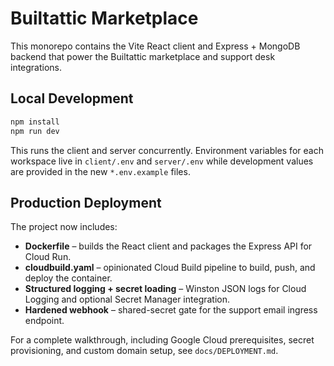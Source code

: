 # Builtattic Marketplace

This monorepo contains the Vite React client and Express + MongoDB backend that power the Builtattic marketplace and support desk integrations.

## Local Development

```bash
npm install
npm run dev
```

This runs the client and server concurrently. Environment variables for each workspace live in `client/.env` and `server/.env` while development values are provided in the new `*.env.example` files.

## Production Deployment

The project now includes:

- **Dockerfile** – builds the React client and packages the Express API for Cloud Run.
- **cloudbuild.yaml** – opinionated Cloud Build pipeline to build, push, and deploy the container.
- **Structured logging + secret loading** – Winston JSON logs for Cloud Logging and optional Secret Manager integration.
- **Hardened webhook** – shared-secret gate for the support email ingress endpoint.

For a complete walkthrough, including Google Cloud prerequisites, secret provisioning, and custom domain setup, see `docs/DEPLOYMENT.md`.
